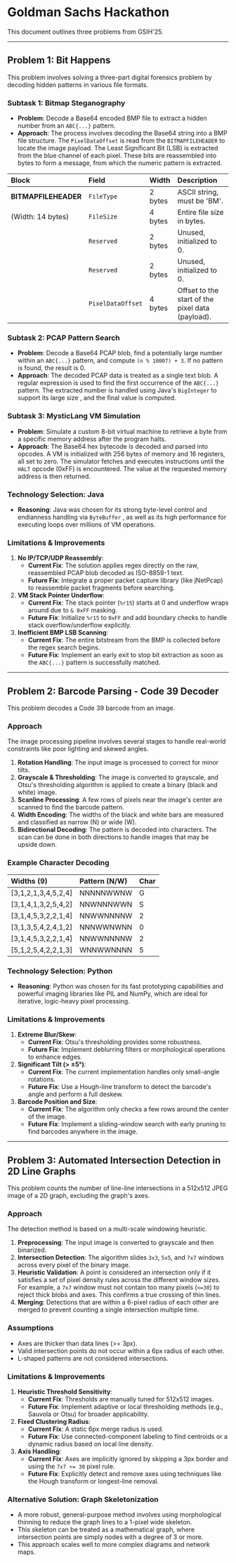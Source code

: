 # Goldman Sachs Hackathon

This document outlines three problems from GSIH'25.

---

## Problem 1: Bit Happens 

This problem involves solving a three-part digital forensics problem by decoding hidden patterns in various file formats.

### Subtask 1: Bitmap Steganography
* **Problem**: Decode a Base64 encoded BMP file to extract a hidden number from an `ABC{...}` pattern.
* **Approach**: The process involves decoding the Base64 string into a BMP file structure. The `PixelDataOffset` is read from the `BITMAPFILEHEADER` to locate the image payload. The Least Significant Bit (LSB) is extracted from the blue channel of each pixel. These bits are reassembled into bytes to form a message, from which the numeric pattern is extracted.

| Block | Field | Width | Description |
| :--- | :--- | :--- | :--- |
| **BITMAPFILEHEADER** | `FileType` | 2 bytes | ASCII string, must be 'BM'. |
| (Width: 14 bytes)  | `FileSize` | 4 bytes | Entire file size in bytes. |
| | `Reserved` | 2 bytes | Unused, initialized to 0. |
| | `Reserved` | 2 bytes | Unused, initialized to 0. |
| | `PixelDataOffset` | 4 bytes | Offset to the start of the pixel data (payload). |

### Subtask 2: PCAP Pattern Search
* **Problem**: Decode a Base64 PCAP blob, find a potentially large number within an `ABC{...}` pattern, and compute `(n % 10007) + 3`. If no pattern is found, the result is 0.
* **Approach**: The decoded PCAP data is treated as a single text blob. A regular expression is used to find the first occurrence of the `ABC{...}` pattern. The extracted number is handled using Java's `BigInteger` to support its large size , and the final value is computed.

### Subtask 3: MysticLang VM Simulation
* **Problem**: Simulate a custom 8-bit virtual machine to retrieve a byte from a specific memory address after the program halts.
* **Approach**: The Base64 hex bytecode is decoded and parsed into opcodes. A VM is initialized with 256 bytes of memory and 16 registers, all set to zero. The simulator fetches and executes instructions until the `HALT` opcode (0xFF) is encountered. The value at the requested memory address is then returned.

### Technology Selection: Java 
* **Reasoning**: Java was chosen for its strong byte-level control and endianness handling via `ByteBuffer` , as well as its high performance for executing loops over millions of VM operations.

### Limitations & Improvements
1.  **No IP/TCP/UDP Reassembly**:
    * **Current Fix**: The solution applies regex directly on the raw, reassembled PCAP blob decoded as ISO-8859-1 text.
    * **Future Fix**: Integrate a proper packet capture library (like jNetPcap) to reassemble packet fragments before searching.
2.  **VM Stack Pointer Underflow**:
    * **Current Fix**: The stack pointer (`%r15`) starts at 0 and underflow wraps around due to `& 0xFF` masking.
    * **Future Fix**: Initialize `%r15` to `0xFF` and add boundary checks to handle stack overflow/underflow explicitly.
3.  **Inefficient BMP LSB Scanning**:
    * **Current Fix**: The entire bitstream from the BMP is collected before the regex search begins.
    * **Future Fix**: Implement an early exit to stop bit extraction as soon as the `ABC{...}` pattern is successfully matched.

---

## Problem 2: Barcode Parsing - Code 39 Decoder

This problem decodes a Code 39 barcode from an image.

### Approach
The image processing pipeline involves several stages to handle real-world constraints like poor lighting and skewed angles.

1.  **Rotation Handling**: The input image is processed to correct for minor tilts.
2.  **Grayscale & Thresholding**: The image is converted to grayscale, and Otsu's thresholding algorithm is applied to create a binary (black and white) image.
3.  **Scanline Processing**: A few rows of pixels near the image's center are scanned to find the barcode pattern.
4.  **Width Encoding**: The widths of the black and white bars are measured and classified as narrow (N) or wide (W).
5.  **Bidirectional Decoding**: The pattern is decoded into characters. The scan can be done in both directions to handle images that may be upside down.

### Example Character Decoding
| Widths (9) | Pattern (N/W) | Char |
| :--- | :--- | :--- |
| [3,1,2,1,3,4,5,2,4] | NNNNNWWNW | G |
| [3,1,4,1,3,2,5,4,2] | NNWNNNWWN | S |
| [3,1,4,5,3,2,2,1,4] | NNWWNNNNW | 2 |
| [3,1,3,5,4,2,4,1,2] | NNNWWNWNN | 0 |
| [3,1,4,5,3,2,2,1,4] | NNWWNNNNW | 2 |
| [5,1,2,5,4,2,2,1,3] | WNNWWNNNN | 5 |


### Technology Selection: Python 
* **Reasoning**: Python was chosen for its fast prototyping capabilities and powerful imaging libraries like PIL and NumPy, which are ideal for iterative, logic-heavy pixel processing.

### Limitations & Improvements
1.  **Extreme Blur/Skew**:
    * **Current Fix**: Otsu's thresholding provides some robustness.
    * **Future Fix**: Implement deblurring filters or morphological operations to enhance edges.
2.  **Significant Tilt (> ±5°)**:
    * **Current Fix**: The current implementation handles only small-angle rotations.
    * **Future Fix**: Use a Hough-line transform to detect the barcode's angle and perform a full deskew.
3.  **Barcode Position and Size**:
    * **Current Fix**: The algorithm only checks a few rows around the center of the image.
    * **Future Fix**: Implement a sliding-window search with early pruning to find barcodes anywhere in the image.

---

## Problem 3: Automated Intersection Detection in 2D Line Graphs

This problem counts the number of line-line intersections in a 512x512 JPEG image of a 2D graph, excluding the graph's axes.

### Approach
The detection method is based on a multi-scale windowing heuristic.

1.  **Preprocessing**: The input image is converted to grayscale and then binarized.
2.  **Intersection Detection**: The algorithm slides `3x3`, `5x5`, and `7x7` windows across every pixel of the binary image.
3.  **Heuristic Validation**: A point is considered an intersection only if it satisfies a set of pixel density rules across the different window sizes. For example, a `7x7` window must not contain too many pixels (`<=30`) to reject thick blobs and axes. This confirms a true crossing of thin lines.
4.  **Merging**: Detections that are within a 6-pixel radius of each other are merged to prevent counting a single intersection multiple time.

### Assumptions
* Axes are thicker than data lines (>= 3px).
* Valid intersection points do not occur within a 6px radius of each other.
* L-shaped patterns are not considered intersections.

### Limitations & Improvements
1. **Heuristic Threshold Sensitivity**:
    * **Current Fix**: Thresholds are manually tuned for 512x512 images.
    * **Future Fix**: Implement adaptive or local thresholding methods (e.g., Sauvola or Otsu) for broader applicability.
2.  **Fixed Clustering Radius**:
    * **Current Fix**: A static 6px merge radius is used.
    * **Future Fix**: Use connected-component labeling to find centroids or a dynamic radius based on local line density.
3.  **Axis Handling**:
    * **Current Fix**: Axes are implicitly ignored by skipping a 3px border and using the `7x7 <= 30` pixel rule.
    * **Future Fix**: Explicitly detect and remove axes using techniques like the Hough transform or longest-line removal.

### Alternative Solution: Graph Skeletonization 
* A more robust, general-purpose method involves using morphological thinning to reduce the graph lines to a 1-pixel wide skeleton.
* This skeleton can be treated as a mathematical graph, where intersection points are simply nodes with a degree of 3 or more.
* This approach scales well to more complex diagrams and network maps.
